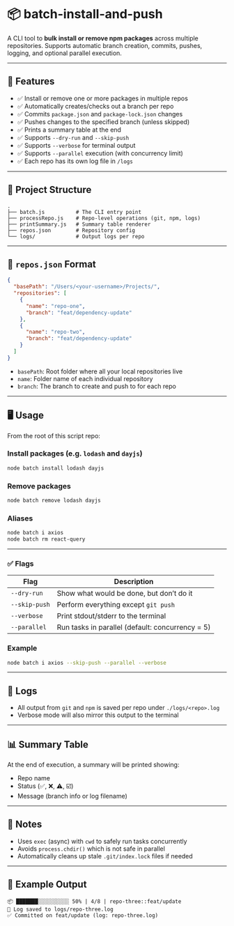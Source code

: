 # 📦 batch-install-and-push

A CLI tool to **bulk install or remove npm packages** across multiple repositories.
Supports automatic branch creation, commits, pushes, logging, and optional parallel execution.

---

## 🚀 Features

- ✅ Install or remove one or more packages in multiple repos
- ✅ Automatically creates/checks out a branch per repo
- ✅ Commits `package.json` and `package-lock.json` changes
- ✅ Pushes changes to the specified branch (unless skipped)
- ✅ Prints a summary table at the end
- ✅ Supports `--dry-run` and `--skip-push`
- ✅ Supports `--verbose` for terminal output
- ✅ Supports `--parallel` execution (with concurrency limit)
- ✅ Each repo has its own log file in `/logs`

---

## 📁 Project Structure

```
.
├── batch.js          # The CLI entry point
├── processRepo.js    # Repo-level operations (git, npm, logs)
├── printSummary.js   # Summary table renderer
├── repos.json        # Repository config
└── logs/             # Output logs per repo
```

---

## 🧾 `repos.json` Format

```json
{
  "basePath": "/Users/<your-username>/Projects/",
  "repositories": [
    {
      "name": "repo-one",
      "branch": "feat/dependency-update"
    },
    {
      "name": "repo-two",
      "branch": "feat/dependency-update"
    }
  ]
}
```

- `basePath`: Root folder where all your local repositories live
- `name`: Folder name of each individual repository
- `branch`: The branch to create and push to for each repo

---

## 🖥️ Usage

From the root of this script repo:

### Install packages (e.g. `lodash` and `dayjs`)

```bash
node batch install lodash dayjs
```

### Remove packages

```bash
node batch remove lodash dayjs
```

### Aliases

```bash
node batch i axios
node batch rm react-query
```

---

### ✅ Flags

| Flag          | Description                                      |
| ------------- | ------------------------------------------------ |
| `--dry-run`   | Show what would be done, but don’t do it         |
| `--skip-push` | Perform everything except `git push`             |
| `--verbose`   | Print stdout/stderr to the terminal              |
| `--parallel`  | Run tasks in parallel (default: concurrency = 5) |

### Example

```bash
node batch i axios --skip-push --parallel --verbose
```

---

## 📄 Logs

- All output from `git` and `npm` is saved per repo under `./logs/<repo>.log`
- Verbose mode will also mirror this output to the terminal

---

## 📊 Summary Table

At the end of execution, a summary will be printed showing:

- Repo name
- Status (✅, ❌, ⚠️, ☑️)
- Message (branch info or log filename)

---

## 🧠 Notes

- Uses `exec` (async) with `cwd` to safely run tasks concurrently
- Avoids `process.chdir()` which is not safe in parallel
- Automatically cleans up stale `.git/index.lock` files if needed

---

## 💬 Example Output

```
📦 ███████░░░░░░░░░░ 50% | 4/8 | repo-three::feat/update
📄 Log saved to logs/repo-three.log
✅ Committed on feat/update (log: repo-three.log)
```
